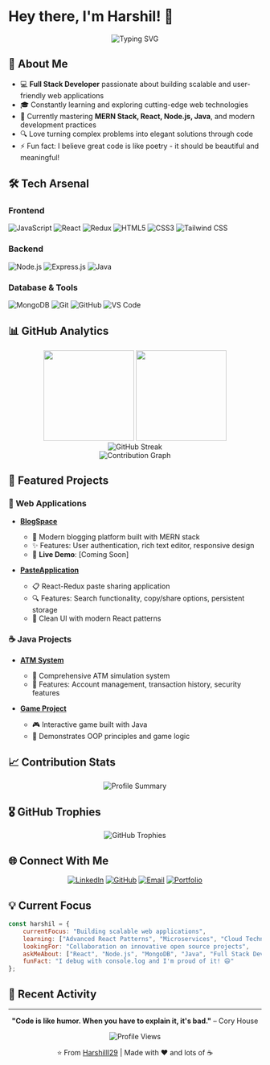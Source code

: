 # Hey there, I'm Harshil! 👋

<div align="center">
  <img src="https://readme-typing-svg.herokuapp.com?font=Fira+Code&pause=1000&color=F75C7E&center=true&vCenter=true&width=435&lines=Full+Stack+Developer;MERN+Stack+Enthusiast;Problem+Solver;Always+Learning!" alt="Typing SVG" />
</div>

## 🚀 About Me

- 💻 **Full Stack Developer** passionate about building scalable and user-friendly web applications
- 🎓 Constantly learning and exploring cutting-edge web technologies
- 🌱 Currently mastering **MERN Stack, React, Node.js, Java**, and modern development practices
- 🔍 Love turning complex problems into elegant solutions through code
- ⚡ Fun fact: I believe great code is like poetry - it should be beautiful and meaningful!

## 🛠️ Tech Arsenal

### Frontend
![JavaScript](https://img.shields.io/badge/-JavaScript-F7DF1E?style=for-the-badge&logo=javascript&logoColor=black)
![React](https://img.shields.io/badge/-React-61DAFB?style=for-the-badge&logo=react&logoColor=black)
![Redux](https://img.shields.io/badge/-Redux-764ABC?style=for-the-badge&logo=redux&logoColor=white)
![HTML5](https://img.shields.io/badge/-HTML5-E34F26?style=for-the-badge&logo=html5&logoColor=white)
![CSS3](https://img.shields.io/badge/-CSS3-1572B6?style=for-the-badge&logo=css3&logoColor=white)
![Tailwind CSS](https://img.shields.io/badge/-Tailwind_CSS-38B2AC?style=for-the-badge&logo=tailwind-css&logoColor=white)

### Backend
![Node.js](https://img.shields.io/badge/-Node.js-339933?style=for-the-badge&logo=node.js&logoColor=white)
![Express.js](https://img.shields.io/badge/-Express.js-000000?style=for-the-badge&logo=express&logoColor=white)
![Java](https://img.shields.io/badge/-Java-007396?style=for-the-badge&logo=openjdk&logoColor=white)

### Database & Tools
![MongoDB](https://img.shields.io/badge/-MongoDB-47A248?style=for-the-badge&logo=mongodb&logoColor=white)
![Git](https://img.shields.io/badge/-Git-F05032?style=for-the-badge&logo=git&logoColor=white)
![GitHub](https://img.shields.io/badge/-GitHub-181717?style=for-the-badge&logo=github&logoColor=white)
![VS Code](https://img.shields.io/badge/-VS_Code-007ACC?style=for-the-badge&logo=visual-studio-code&logoColor=white)

## 📊 GitHub Analytics

<div align="center">
  <img height="180em" src="https://github-readme-stats.vercel.app/api?username=Harshilll29&show_icons=true&theme=tokyonight&include_all_commits=true&count_private=true"/>
  <img height="180em" src="https://github-readme-stats.vercel.app/api/top-langs/?username=Harshilll29&layout=compact&langs_count=8&theme=tokyonight"/>
</div>

<div align="center">
  <img src="https://github-readme-streak-stats.herokuapp.com/?user=Harshilll29&theme=tokyonight" alt="GitHub Streak" />
</div>

<div align="center">
  <img src="https://github-readme-activity-graph.vercel.app/graph?username=Harshilll29&theme=tokyo-night&custom_title=Contribution%20Graph" alt="Contribution Graph" />
</div>

## 🎯 Featured Projects

### 🌟 Web Applications
- **[BlogSpace](https://github.com/Harshilll29/BlogSpace)** 
  - 📝 Modern blogging platform built with MERN stack
  - ✨ Features: User authentication, rich text editor, responsive design
  - 🚀 **Live Demo**: [Coming Soon]

- **[PasteApplication](https://github.com/Harshilll29/PasteApplication)**
  - 📋 React-Redux paste sharing application
  - 🔍 Features: Search functionality, copy/share options, persistent storage
  - 💫 Clean UI with modern React patterns

### ☕ Java Projects
- **[ATM System](https://github.com/Harshilll29/ATM)**
  - 🏧 Comprehensive ATM simulation system
  - 🔐 Features: Account management, transaction history, security features

- **[Game Project](https://github.com/Harshilll29/Game)**
  - 🎮 Interactive game built with Java
  - 🎯 Demonstrates OOP principles and game logic

## 📈 Contribution Stats

<div align="center">
  <img src="https://github-profile-summary-cards.vercel.app/api/cards/profile-details?username=Harshilll29&theme=tokyonight" alt="Profile Summary" />
</div>

## 🎖️ GitHub Trophies

<div align="center">
  <img src="https://github-profile-trophy.vercel.app/?username=Harshilll29&theme=tokyonight&no-frame=true&row=1&column=7" alt="GitHub Trophies" />
</div>

## 🌐 Connect With Me

<div align="center">
  
[![LinkedIn](https://img.shields.io/badge/-LinkedIn-0077B5?style=for-the-badge&logo=linkedin&logoColor=white)](https://www.linkedin.com/in/harshil-joshi-)
[![GitHub](https://img.shields.io/badge/-GitHub-181717?style=for-the-badge&logo=github&logoColor=white)](https://github.com/Harshilll29)
[![Email](https://img.shields.io/badge/-Email-D14836?style=for-the-badge&logo=gmail&logoColor=white)](mailto:your-email@example.com)
[![Portfolio](https://img.shields.io/badge/-Portfolio-FF7139?style=for-the-badge&logo=firefox-browser&logoColor=white)](#)

</div>

## 💡 Current Focus

```javascript
const harshil = {
    currentFocus: "Building scalable web applications",
    learning: ["Advanced React Patterns", "Microservices", "Cloud Technologies"],
    lookingFor: "Collaboration on innovative open source projects",
    askMeAbout: ["React", "Node.js", "MongoDB", "Java", "Full Stack Development"],
    funFact: "I debug with console.log and I'm proud of it! 😄"
};
```

## 🎨 Recent Activity

<!--START_SECTION:activity-->
<!--END_SECTION:activity-->

---

<div align="center">
  
**"Code is like humor. When you have to explain it, it's bad."** – Cory House

![Profile Views](https://komarev.com/ghpvc/?username=Harshilll29&color=blueviolet&style=for-the-badge)

⭐️ From [Harshilll29](https://github.com/Harshilll29) | Made with ❤️ and lots of ☕

</div>
